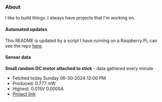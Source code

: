 ### About
I like to build things. I always have projects that I'm working on.

#### Automated updates
This README is updated by a script I have running on a Raspberry Pi, can see the repo [here](https://github.com/jdc-cunningham/raspi-git-repo-updater).

#### Sensor data


**Small random DC motor attached to stick** - data gathered every minute
- Fetched today Sunday 06-30-2024 12:00 PM
- Produced: 0.777 mW
- Highest: 0.015V 0.0005A
- [Project link](https://github.com/jdc-cunningham/turbine-raspi)